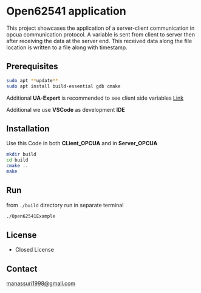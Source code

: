 # Open62541 application

This project showcases the application of a server-client communication in opcua communication protocol. A variable is sent from client to server then after receiving the data at the server end. This received data along the file location is written to a file along with timestamp.

## Prerequisites

```bash
sudo apt **update**
sudo apt install build-essential gdb cmake
```

Additional **UA-Expert** is recommended to see client side variables [Link](https://www.unified-automation.com/products/development-tools/uaexpert.html)

Additional we use **VSCode** as development **IDE**

## Installation

Use this Code in both **CLient_OPCUA** and in **Server_OPCUA** 


```bash
mkdir build
cd build
cmake ..
make
```

## Run

from `./build` directory run in separate terminal

```sh
./Open62541Example
```

## License

- Closed License 


## Contact

manassuri1998@gmail.com